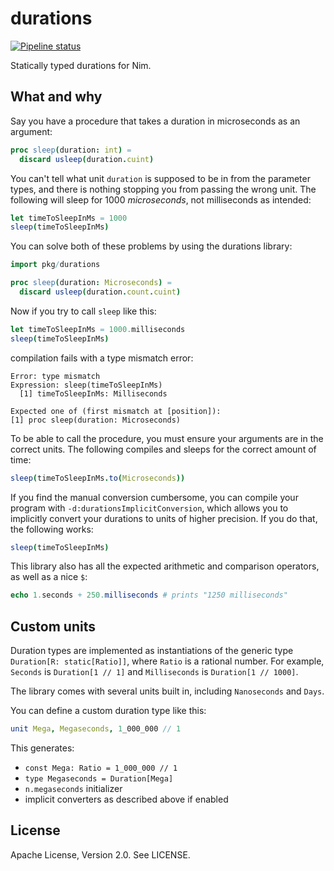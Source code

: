 # durations

[![Pipeline status](https://gitlab.com/z-------------/durations/badges/master/pipeline.svg)](https://gitlab.com/z-------------/durations/pipelines)

Statically typed durations for Nim.

## What and why

Say you have a procedure that takes a duration in microseconds as an argument:

```nim
proc sleep(duration: int) =
  discard usleep(duration.cuint)
```

You can't tell what unit `duration` is supposed to be in from the parameter types, and there is nothing stopping you from passing the wrong unit. The following will sleep for 1000 *microseconds*, not milliseconds as intended:

```nim
let timeToSleepInMs = 1000
sleep(timeToSleepInMs)
```

You can solve both of these problems by using the durations library:

```nim
import pkg/durations

proc sleep(duration: Microseconds) =
  discard usleep(duration.count.cuint)
```

Now if you try to call `sleep` like this:

```nim
let timeToSleepInMs = 1000.milliseconds
sleep(timeToSleepInMs)
```

compilation fails with a type mismatch error:

```
Error: type mismatch
Expression: sleep(timeToSleepInMs)
  [1] timeToSleepInMs: Milliseconds

Expected one of (first mismatch at [position]):
[1] proc sleep(duration: Microseconds)
```

To be able to call the procedure, you must ensure your arguments are in the correct units. The following compiles and sleeps for the correct amount of time:

```nim
sleep(timeToSleepInMs.to(Microseconds))
```

If you find the manual conversion cumbersome, you can compile your program with `-d:durationsImplicitConversion`, which allows you to implicitly convert your durations to units of higher precision. If you do that, the following works:

```nim
sleep(timeToSleepInMs)
```

This library also has all the expected arithmetic and comparison operators, as well as a nice `$`:

```nim
echo 1.seconds + 250.milliseconds # prints "1250 milliseconds"
```

## Custom units

Duration types are implemented as instantiations of the generic type `Duration[R: static[Ratio]]`, where `Ratio` is a rational number. For example, `Seconds` is `Duration[1 // 1]` and `Milliseconds` is `Duration[1 // 1000]`.

The library comes with several units built in, including `Nanoseconds` and `Days`.

You can define a custom duration type like this:

```nim
unit Mega, Megaseconds, 1_000_000 // 1
```

This generates:

* `const Mega: Ratio = 1_000_000 // 1`
* `type Megaseconds = Duration[Mega]`
* `n.megaseconds` initializer
* implicit converters as described above if enabled

## License

Apache License, Version 2.0. See LICENSE.
